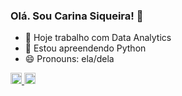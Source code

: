 ### Olá. Sou Carina Siqueira! 👋

- 🔭 Hoje trabalho com Data Analytics
- 🌱 Estou apreendendo Python 
- 😄 Pronouns: ela/dela

<div>
    <a href="https:\\github.com/cacasiqueira">
    <img height="18cm" src="https://github-readme-stas.vercel.app/api?username=cacasiqueira&show_icons=true&&theme+dracula&include_all_commits=true&count_private=true"/>
    <img height="18cm" src="https://github-readme-stas.vercel.app/api/top-langs/?username=cacasiqueira&layout=compact&langs_count=16&theme=dracula"/>
</div>
